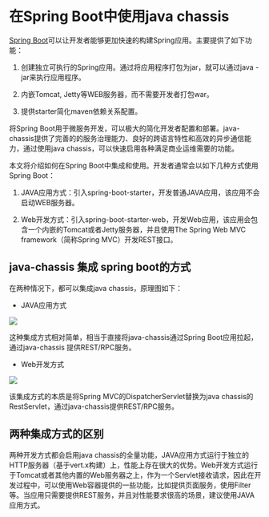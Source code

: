# 在Spring Boot中使用java chassis

[Spring Boot](https://projects.spring.io/spring-boot/)可以让开发者能够更加快速的构建Spring应用。主要提供了如下功能：

1. 创建独立可执行的Spring应用。通过将应用程序打包为jar，就可以通过java -jar来执行应用程序。

2. 内嵌Tomcat, Jetty等WEB服务器，而不需要开发者打包war。

3. 提供starter简化maven依赖关系配置。

将Spring Boot用于微服务开发，可以极大的简化开发者配置和部署。java-chassis提供了完善的的服务治理能力、良好的跨语言特性和高效的异步通信能力，通过使用java chassis，可以快速启用各种满足商业运维需要的功能。

本文将介绍如何在Spring Boot中集成和使用。开发者通常会以如下几种方式使用Spring Boot：

1. JAVA应用方式：引入spring-boot-starter，开发普通JAVA应用，该应用不会启动WEB服务器。

2. Web开发方式：引入spring-boot-starter-web，开发Web应用，该应用会包含一个内嵌的Tomcat或者Jetty服务器，并且使用The Spring Web MVC framework（简称Spring MVC）开发REST接口。

## java-chassis 集成 spring boot的方式

在两种情况下，都可以集成java chassis，原理图如下：

* JAVA应用方式

![](/assets/using-java-chassis-in-spring-boot-002.png)

这种集成方式相对简单，相当于直接将java-chassis通过Spring Boot应用拉起，通过java-chassis 提供REST/RPC服务。

* Web开发方式

![](/assets/using-java-chassis-in-spring-boot-001.png)

该集成方式的本质是将Spring MVC的DispatcherServlet替换为java chassis的RestServlet，通过java-chassis提供REST/RPC服务。

## 两种集成方式的区别

两种开发方式都会启用java chassis的全量功能，JAVA应用方式运行于独立的HTTP服务器（基于vert.x构建）上，性能上存在很大的优势。Web开发方式运行于Tomcat或者其他内置的Web服务器之上，作为一个Servlet接收请求，因此在开发过程中，可以使用Web容器提供的一些功能，比如提供页面服务，使用Filter等。当应用只需要提供REST服务，并且对性能要求很高的场景，建议使用JAVA应用方式。
